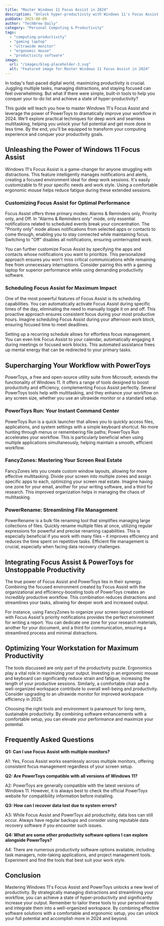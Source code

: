 ```yaml
---
title: "Master Windows 11 Focus Assist in 2024"
description: "Unlock hyper-productivity with Windows 11's Focus Assist & PowerToys!  Learn how to maximize deep work & seamless multitasking on your gaming laptop or ultrawide monitor with an ergonomic mouse.  Read our complete guide now!"
pubDate: 2025-08-09
author: "TechBrew Daily"
category: "Personal Computing & Productivity"
tags:
  - "computing-productivity"
  - "gaming laptop"
  - "ultrawide monitor"
  - "ergonomic mouse"
  - "productivity software"
image:
  url: "/images/blog-placeholder-3.svg"
  alt: "Featured image for Master Windows 11 Focus Assist in 2024"
---
```


In today's fast-paced digital world, maximizing productivity is crucial.  Juggling multiple tasks, managing distractions, and staying focused can feel overwhelming.  But what if there were simple, built-in tools to help you conquer your to-do list and achieve a state of hyper-productivity?

This guide will teach you how to master Windows 11's Focus Assist and leverage the power of PowerToys to dramatically improve your workflow in 2024.  We'll explore practical techniques for deep work and seamless multitasking, helping you unlock your full potential and get more done in less time.  By the end, you'll be equipped to transform your computing experience and conquer your productivity goals.


## Unleashing the Power of Windows 11 Focus Assist

Windows 11's Focus Assist is a game-changer for anyone struggling with distractions. This feature intelligently manages notifications and alerts, creating a focused environment ideal for deep work sessions.  It's easily customizable to fit your specific needs and work style.  Using a comfortable ergonomic mouse helps reduce fatigue during these extended sessions.

###  Customizing Focus Assist for Optimal Performance

Focus Assist offers three primary modes: Alarms & Reminders only, Priority only, and Off.  In "Alarms & Reminders only" mode, only essential notifications related to scheduled events break your concentration.  The "Priority only" mode allows notifications from selected apps or contacts to come through, enabling you to stay connected while maintaining focus.  Switching to "Off" disables all notifications, ensuring uninterrupted work.

You can further customize Focus Assist by specifying the apps and contacts whose notifications you want to prioritize. This personalized approach ensures you won't miss critical communications while remaining free from unnecessary interruptions. Consider pairing this with a gaming laptop for superior performance while using demanding productivity software.

### Scheduling Focus Assist for Maximum Impact

One of the most powerful features of Focus Assist is its scheduling capabilities.  You can automatically activate Focus Assist during specific times of the day, eliminating the need to manually toggle it on and off. This proactive approach ensures consistent focus during your most productive hours. Imagine scheduling Focus Assist during your afternoon work block, ensuring focused time to meet deadlines.

Setting up a recurring schedule allows for effortless focus management. You can even link Focus Assist to your calendar, automatically engaging it during meetings or focused work blocks.  This automated assistance frees up mental energy that can be redirected to your primary tasks.


## Supercharging Your Workflow with PowerToys

PowerToys, a free and open-source utility suite from Microsoft, extends the functionality of Windows 11.  It offers a range of tools designed to boost productivity and efficiency, complementing Focus Assist perfectly. Several PowerToys tools help with multitasking, and they enhance your workflow on any screen size, whether you use an ultrawide monitor or a standard setup.

### PowerToys Run: Your Instant Command Center

PowerToys Run is a quick launcher that allows you to quickly access files, applications, and system settings with a simple keyboard shortcut.  No more hunting through menus or remembering file paths; PowerToys Run accelerates your workflow.  This is particularly beneficial when using multiple applications simultaneously, helping maintain a smooth, efficient workflow.

### FancyZones: Mastering Your Screen Real Estate

FancyZones lets you create custom window layouts, allowing for more effective multitasking. Divide your screen into multiple zones and assign specific apps to each, optimizing your screen real estate. Imagine having one zone for your email, another for your writing software, and a third for research. This improved organization helps in managing the chaos of multitasking.

### PowerRename: Streamlining File Management

PowerRename is a bulk file renaming tool that simplifies managing large collections of files.  Quickly rename multiple files at once, utilizing regular expressions for powerful and precise renaming capabilities. This is especially beneficial if you work with many files – it improves efficiency and reduces the time spent on repetitive tasks.  Efficient file management is crucial, especially when facing data recovery challenges.


## Integrating Focus Assist & PowerToys for Unstoppable Productivity

The true power of Focus Assist and PowerToys lies in their synergy. Combining the focused environment created by Focus Assist with the organizational and efficiency-boosting tools of PowerToys creates an incredibly productive workflow. This combination reduces distractions and streamlines your tasks, allowing for deeper work and increased output.

For instance, using FancyZones to organize your screen layout combined with Focus Assist's priority notifications provides the perfect environment for writing a report.  You can dedicate one zone for your research materials, another for your document, and a third for communication, ensuring a streamlined process and minimal distractions.

## Optimizing Your Workstation for Maximum Productivity

The tools discussed are only part of the productivity puzzle.  Ergonomics play a vital role in maximizing your output. Investing in an ergonomic mouse and keyboard can significantly reduce strain and fatigue, increasing the length of your productive sessions.  Similarly, a comfortable chair and a well-organized workspace contribute to overall well-being and productivity.  Consider upgrading to an ultrawide monitor for improved workspace efficiency in 2025.

Choosing the right tools and environment is paramount for long-term, sustainable productivity. By combining software enhancements with a comfortable setup, you can elevate your performance and maximize your potential.


## Frequently Asked Questions

**Q1: Can I use Focus Assist with multiple monitors?**

A1: Yes, Focus Assist works seamlessly across multiple monitors, offering consistent focus management regardless of your screen setup.

**Q2: Are PowerToys compatible with all versions of Windows 11?**

A2: PowerToys are generally compatible with the latest versions of Windows 11.  However, it is always best to check the official PowerToys website for compatibility information before installing.

**Q3: How can I recover data lost due to system errors?**

A3: While Focus Assist and PowerToys aid productivity, data loss can still occur. Always have regular backups and consider using reputable data recovery software if you encounter such issues.

**Q4: What are some other productivity software options I can explore alongside PowerToys?**

A4: There are numerous productivity software options available, including task managers, note-taking applications, and project management tools. Experiment and find the tools that best suit your work style.


## Conclusion

Mastering Windows 11's Focus Assist and PowerToys unlocks a new level of productivity. By strategically managing distractions and streamlining your workflow, you can achieve a state of hyper-productivity and significantly increase your output.  Remember to tailor these tools to your personal needs and integrate them into a well-organized workspace.  By combining effective software solutions with a comfortable and ergonomic setup, you can unlock your full potential and accomplish more in 2024 and beyond.